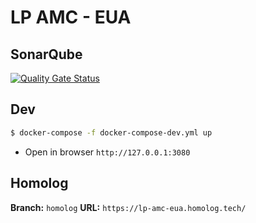 # LP AMC - EUA

## SonarQube

[![Quality Gate Status](https://sonar.coffee-code.tech/api/project_badges/measure?project=america-chip_landing-page_AYWmWrFLxKvtZhvruq2h&metric=alert_status&token=d82cdc0dfbce649e9d87cc04647fffa39b1490b6)](https://sonar.coffee-code.tech/dashboard?id=america-chip_landing-page_AYWmWrFLxKvtZhvruq2h)

## Dev

```sh
$ docker-compose -f docker-compose-dev.yml up
```
* Open in browser
`http://127.0.0.1:3080`

## Homolog

**Branch:** `homolog`
**URL:** `https://lp-amc-eua.homolog.tech/`

